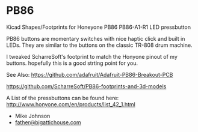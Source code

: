 # PB86
Kicad Shapes/Footprints for Honeyone PB86 PB86-A1-R1 LED pressbutton

PB86 buttons are momentary switches with nice haptic click and built in LEDs.
They are similar to the buttons on the classic TR-808 drum machine.

I tweaked ScharreSoft's footprint to match the Honyone pinout of my buttons.
hopefully this is a good strting point for you.

See Also:
https://github.com/adafruit/Adafruit-PB86-Breakout-PCB

https://github.com/ScharreSoft/PB86-footprints-and-3d-models

A List of the pressbuttons can be found here: 
http://www.honyone.com/en/products/list_42_1.html

- Mike Johnson
- father@bigattichouse.com
